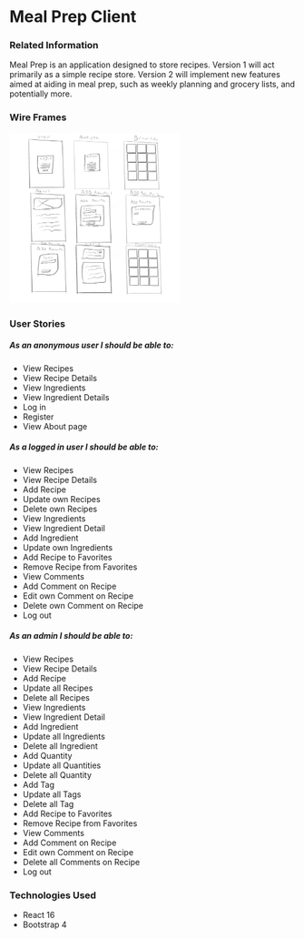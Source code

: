 # Meal Prep Client

### Related Information
Meal Prep is an application designed to store recipes.  Version 1 will act primarily as a simple recipe store.  Version 2 will implement new features aimed at aiding in meal prep, such as weekly planning and grocery lists, and potentially more.

### Wire Frames
<img src="https://github.com/rudenate3/meal-prep-client/blob/master/docs/Meal_Prep_Wire_frames.png?raw=true" height=300 width=300 />

### User Stories

##### As an anonymous user I should be able to:

- View Recipes
- View Recipe Details
- View Ingredients
- View Ingredient Details
- Log in
- Register
- View About page

##### As a logged in user I should be able to:

- View Recipes
- View Recipe Details
- Add Recipe
- Update own Recipes
- Delete own Recipes
- View Ingredients
- View Ingredient Detail
- Add Ingredient
- Update own Ingredients
- Add Recipe to Favorites
- Remove Recipe from Favorites
- View Comments
- Add Comment on Recipe
- Edit own Comment on Recipe
- Delete own Comment on Recipe
- Log out

##### As an admin I should be able to:

- View Recipes
- View Recipe Details
- Add Recipe
- Update all Recipes
- Delete all Recipes
- View Ingredients
- View Ingredient Detail
- Add Ingredient
- Update all Ingredients
- Delete all Ingredient
- Add Quantity
- Update all Quantities
- Delete all Quantity
- Add Tag
- Update all Tags
- Delete all Tag
- Add Recipe to Favorites
- Remove Recipe from Favorites
- View Comments
- Add Comment on Recipe
- Edit own Comment on Recipe
- Delete all Comments on Recipe
- Log out

### Technologies Used

- React 16
- Bootstrap 4
